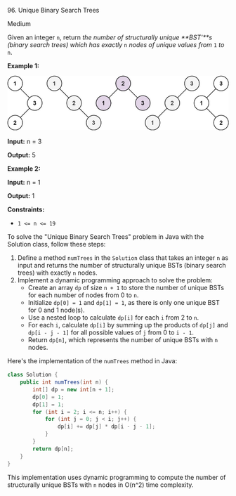 96\. Unique Binary Search Trees

Medium

Given an integer `n`, return _the number of structurally unique **BST'**s (binary search trees) which has exactly_ `n` _nodes of unique values from_ `1` _to_ `n`.

**Example 1:**

![](uniquebstn3.jpg)

**Input:** n = 3

**Output:** 5 

**Example 2:**

**Input:** n = 1

**Output:** 1 

**Constraints:**

*   `1 <= n <= 19`

To solve the "Unique Binary Search Trees" problem in Java with the Solution class, follow these steps:

1. Define a method `numTrees` in the `Solution` class that takes an integer `n` as input and returns the number of structurally unique BSTs (binary search trees) with exactly `n` nodes.
2. Implement a dynamic programming approach to solve the problem:
   - Create an array `dp` of size `n + 1` to store the number of unique BSTs for each number of nodes from 0 to `n`.
   - Initialize `dp[0] = 1` and `dp[1] = 1`, as there is only one unique BST for 0 and 1 node(s).
   - Use a nested loop to calculate `dp[i]` for each `i` from 2 to `n`.
   - For each `i`, calculate `dp[i]` by summing up the products of `dp[j]` and `dp[i - j - 1]` for all possible values of `j` from 0 to `i - 1`.
   - Return `dp[n]`, which represents the number of unique BSTs with `n` nodes.

Here's the implementation of the `numTrees` method in Java:

```java
class Solution {
    public int numTrees(int n) {
        int[] dp = new int[n + 1];
        dp[0] = 1;
        dp[1] = 1;
        for (int i = 2; i <= n; i++) {
            for (int j = 0; j < i; j++) {
                dp[i] += dp[j] * dp[i - j - 1];
            }
        }
        return dp[n];
    }
}
```

This implementation uses dynamic programming to compute the number of structurally unique BSTs with `n` nodes in O(n^2) time complexity.
